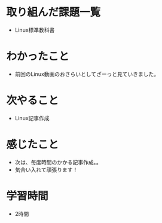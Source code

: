 # 取り組んだ課題一覧
- Linux標準教科書

# わかったこと
- 前回のLinux動画のおさらいとしてざーっと見ていきました。

# 次やること
- Linux記事作成

# 感じたこと
- 次は、毎度時間のかかる記事作成。。
- 気合い入れて頑張ります！

# 学習時間
- 2時間
